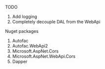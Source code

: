 TODO
1.	Add logging
2.	Completely decouple DAL from the WebApi

Nuget packages
1.	Autofac
2.	Autofac.WebApi2
3.	Microsoft.AspNet.Cors
4.	Microsoft.AspNet.WebApi.Cors
5.	Dapper


